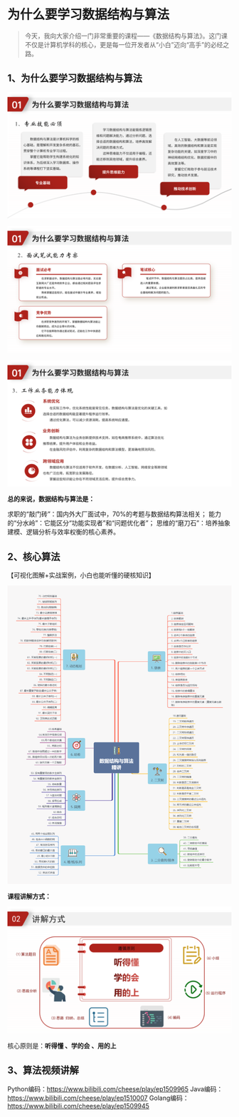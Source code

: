 # 为什么要学习数据结构与算法

> 今天，我向大家介绍一门非常重要的课程——《数据结构与算法》。这门课不仅是计算机学科的核心，更是每一位开发者从“小白”迈向“高手”的必经之路。

## 1、为什么要学习数据结构与算法

![为什么要学习数据结构与算法01](imgs/为什么要学习数据结构与算法01.png)

![为什么要学习数据结构与算法01](imgs/为什么要学习数据结构与算法02.png)

![为什么要学习数据结构与算法01](imgs/为什么要学习数据结构与算法03.png)



**总的来说，数据结构与算法是：**

求职的“敲门砖”：国内外大厂面试中，70%的考题与数据结构算法相关；
能力的“分水岭”：它能区分“功能实现者”和“问题优化者”；
思维的“磨刀石”：培养抽象建模、逻辑分析与效率权衡的核心素养。

## 2、核心算法

【可视化图解+实战案例，小白也能听懂的硬核知识】

![数据结构与算法精讲](.\imgs\数据结构与算法精讲.png)

**课程讲解方式：**

![讲解方式](.\imgs\讲解方式.png)

核心原则是：**听得懂 、学的会 、用的上**

## 3、算法视频讲解

Python编码：https://www.bilibili.com/cheese/play/ep1509965
Java编码：https://www.bilibili.com/cheese/play/ep1510007
Golang编码：https://www.bilibili.com/cheese/play/ep1509945
